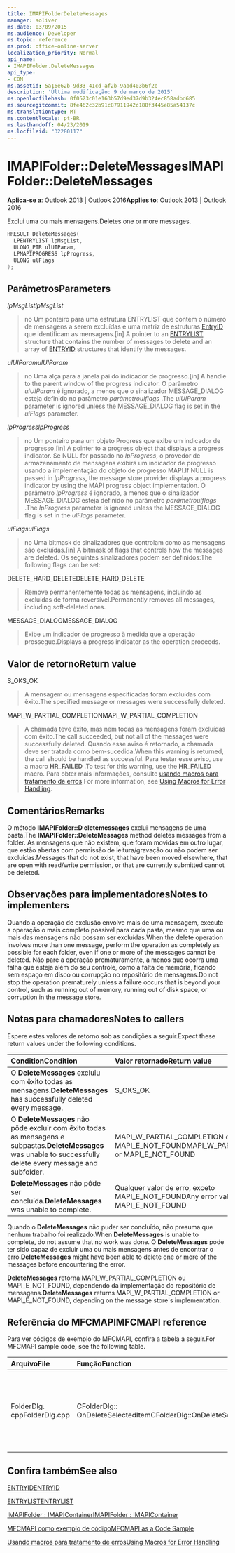 ```yaml
---
title: IMAPIFolderDeleteMessages
manager: soliver
ms.date: 03/09/2015
ms.audience: Developer
ms.topic: reference
ms.prod: office-online-server
localization_priority: Normal
api_name:
- IMAPIFolder.DeleteMessages
api_type:
- COM
ms.assetid: 5a16e62b-9d33-41cd-af2b-9abd403b6f2e
description: 'Última modificação: 9 de março de 2015'
ms.openlocfilehash: 0f0523c01e163b57d9ed37d9b324ec858adbd685
ms.sourcegitcommit: 8fe462c32b91c87911942c188f3445e85a54137c
ms.translationtype: MT
ms.contentlocale: pt-BR
ms.lasthandoff: 04/23/2019
ms.locfileid: "32280117"
---
```

# <a name="imapifolderdeletemessages"></a><span data-ttu-id="407fe-103">IMAPIFolder::DeleteMessages</span><span class="sxs-lookup"><span data-stu-id="407fe-103">IMAPIFolder::DeleteMessages</span></span>

  
  
<span data-ttu-id="407fe-104">**Aplica-se a**: Outlook 2013 | Outlook 2016</span><span class="sxs-lookup"><span data-stu-id="407fe-104">**Applies to**: Outlook 2013 | Outlook 2016</span></span> 
  
<span data-ttu-id="407fe-105">Exclui uma ou mais mensagens.</span><span class="sxs-lookup"><span data-stu-id="407fe-105">Deletes one or more messages.</span></span>
  
```cpp
HRESULT DeleteMessages(
  LPENTRYLIST lpMsgList,
  ULONG_PTR ulUIParam,
  LPMAPIPROGRESS lpProgress,
  ULONG ulFlags
);
```

## <a name="parameters"></a><span data-ttu-id="407fe-106">Parâmetros</span><span class="sxs-lookup"><span data-stu-id="407fe-106">Parameters</span></span>

 <span data-ttu-id="407fe-107">_lpMsgList_</span><span class="sxs-lookup"><span data-stu-id="407fe-107">_lpMsgList_</span></span>
  
> <span data-ttu-id="407fe-108">no Um ponteiro para uma [](entrylist.md) estrutura ENTRYLIST que contém o número de mensagens a serem excluídas e uma matriz de estruturas [EntryID](entryid.md) que identificam as mensagens.</span><span class="sxs-lookup"><span data-stu-id="407fe-108">[in] A pointer to an [ENTRYLIST](entrylist.md) structure that contains the number of messages to delete and an array of [ENTRYID](entryid.md) structures that identify the messages.</span></span> 
    
 <span data-ttu-id="407fe-109">_ulUIParam_</span><span class="sxs-lookup"><span data-stu-id="407fe-109">_ulUIParam_</span></span>
  
> <span data-ttu-id="407fe-110">no Uma alça para a janela pai do indicador de progresso.</span><span class="sxs-lookup"><span data-stu-id="407fe-110">[in] A handle to the parent window of the progress indicator.</span></span> <span data-ttu-id="407fe-111">O parâmetro _ulUIParam_ é ignorado, a menos que o sinalizador MESSAGE_DIALOG esteja definido no parâmetro _parâmetroulflags_ .</span><span class="sxs-lookup"><span data-stu-id="407fe-111">The  _ulUIParam_ parameter is ignored unless the MESSAGE_DIALOG flag is set in the  _ulFlags_ parameter.</span></span> 
    
 <span data-ttu-id="407fe-112">_lpProgress_</span><span class="sxs-lookup"><span data-stu-id="407fe-112">_lpProgress_</span></span>
  
> <span data-ttu-id="407fe-113">no Um ponteiro para um objeto Progress que exibe um indicador de progresso.</span><span class="sxs-lookup"><span data-stu-id="407fe-113">[in] A pointer to a progress object that displays a progress indicator.</span></span> <span data-ttu-id="407fe-114">Se NULL for passado no _lpProgress_, o provedor de armazenamento de mensagens exibirá um indicador de progresso usando a implementação do objeto de progresso MAPI.</span><span class="sxs-lookup"><span data-stu-id="407fe-114">If NULL is passed in  _lpProgress_, the message store provider displays a progress indicator by using the MAPI progress object implementation.</span></span> <span data-ttu-id="407fe-115">O parâmetro _lpProgress_ é ignorado, a menos que o sinalizador MESSAGE_DIALOG esteja definido no parâmetro _parâmetroulflags_ .</span><span class="sxs-lookup"><span data-stu-id="407fe-115">The  _lpProgress_ parameter is ignored unless the MESSAGE_DIALOG flag is set in the  _ulFlags_ parameter.</span></span> 
    
 <span data-ttu-id="407fe-116">_ulFlags_</span><span class="sxs-lookup"><span data-stu-id="407fe-116">_ulFlags_</span></span>
  
> <span data-ttu-id="407fe-117">no Uma bitmask de sinalizadores que controlam como as mensagens são excluídas.</span><span class="sxs-lookup"><span data-stu-id="407fe-117">[in] A bitmask of flags that controls how the messages are deleted.</span></span> <span data-ttu-id="407fe-118">Os seguintes sinalizadores podem ser definidos:</span><span class="sxs-lookup"><span data-stu-id="407fe-118">The following flags can be set:</span></span>
    
<span data-ttu-id="407fe-119">DELETE_HARD_DELETE</span><span class="sxs-lookup"><span data-stu-id="407fe-119">DELETE_HARD_DELETE</span></span>
  
> <span data-ttu-id="407fe-120">Remove permanentemente todas as mensagens, incluindo as excluídas de forma reversível.</span><span class="sxs-lookup"><span data-stu-id="407fe-120">Permanently removes all messages, including soft-deleted ones.</span></span>
    
<span data-ttu-id="407fe-121">MESSAGE_DIALOG</span><span class="sxs-lookup"><span data-stu-id="407fe-121">MESSAGE_DIALOG</span></span> 
  
> <span data-ttu-id="407fe-122">Exibe um indicador de progresso à medida que a operação prossegue.</span><span class="sxs-lookup"><span data-stu-id="407fe-122">Displays a progress indicator as the operation proceeds.</span></span>
    
## <a name="return-value"></a><span data-ttu-id="407fe-123">Valor de retorno</span><span class="sxs-lookup"><span data-stu-id="407fe-123">Return value</span></span>

<span data-ttu-id="407fe-124">S_OK</span><span class="sxs-lookup"><span data-stu-id="407fe-124">S_OK</span></span> 
  
> <span data-ttu-id="407fe-125">A mensagem ou mensagens especificadas foram excluídas com êxito.</span><span class="sxs-lookup"><span data-stu-id="407fe-125">The specified message or messages were successfully deleted.</span></span>
    
<span data-ttu-id="407fe-126">MAPI_W_PARTIAL_COMPLETION</span><span class="sxs-lookup"><span data-stu-id="407fe-126">MAPI_W_PARTIAL_COMPLETION</span></span> 
  
> <span data-ttu-id="407fe-127">A chamada teve êxito, mas nem todas as mensagens foram excluídas com êxito.</span><span class="sxs-lookup"><span data-stu-id="407fe-127">The call succeeded, but not all of the messages were successfully deleted.</span></span> <span data-ttu-id="407fe-128">Quando esse aviso é retornado, a chamada deve ser tratada como bem-sucedida.</span><span class="sxs-lookup"><span data-stu-id="407fe-128">When this warning is returned, the call should be handled as successful.</span></span> <span data-ttu-id="407fe-129">Para testar esse aviso, use a macro **HR_FAILED** .</span><span class="sxs-lookup"><span data-stu-id="407fe-129">To test for this warning, use the **HR_FAILED** macro.</span></span> <span data-ttu-id="407fe-130">Para obter mais informações, consulte [usando macros para tratamento de erros](using-macros-for-error-handling.md).</span><span class="sxs-lookup"><span data-stu-id="407fe-130">For more information, see [Using Macros for Error Handling](using-macros-for-error-handling.md).</span></span>
    
## <a name="remarks"></a><span data-ttu-id="407fe-131">Comentários</span><span class="sxs-lookup"><span data-stu-id="407fe-131">Remarks</span></span>

<span data-ttu-id="407fe-132">O método **IMAPIFolder::D eletemessages** exclui mensagens de uma pasta.</span><span class="sxs-lookup"><span data-stu-id="407fe-132">The **IMAPIFolder::DeleteMessages** method deletes messages from a folder.</span></span> <span data-ttu-id="407fe-133">As mensagens que não existem, que foram movidas em outro lugar, que estão abertas com permissão de leitura/gravação ou não podem ser excluídas.</span><span class="sxs-lookup"><span data-stu-id="407fe-133">Messages that do not exist, that have been moved elsewhere, that are open with read/write permission, or that are currently submitted cannot be deleted.</span></span> 
  
## <a name="notes-to-implementers"></a><span data-ttu-id="407fe-134">Observações para implementadores</span><span class="sxs-lookup"><span data-stu-id="407fe-134">Notes to implementers</span></span>

<span data-ttu-id="407fe-135">Quando a operação de exclusão envolve mais de uma mensagem, execute a operação o mais completo possível para cada pasta, mesmo que uma ou mais das mensagens não possam ser excluídas.</span><span class="sxs-lookup"><span data-stu-id="407fe-135">When the delete operation involves more than one message, perform the operation as completely as possible for each folder, even if one or more of the messages cannot be deleted.</span></span> <span data-ttu-id="407fe-136">Não pare a operação prematuramente, a menos que ocorra uma falha que esteja além do seu controle, como a falta de memória, ficando sem espaço em disco ou corrupção no repositório de mensagens.</span><span class="sxs-lookup"><span data-stu-id="407fe-136">Do not stop the operation prematurely unless a failure occurs that is beyond your control, such as running out of memory, running out of disk space, or corruption in the message store.</span></span>
  
## <a name="notes-to-callers"></a><span data-ttu-id="407fe-137">Notas para chamadores</span><span class="sxs-lookup"><span data-stu-id="407fe-137">Notes to callers</span></span>

<span data-ttu-id="407fe-138">Espere estes valores de retorno sob as condições a seguir.</span><span class="sxs-lookup"><span data-stu-id="407fe-138">Expect these return values under the following conditions.</span></span>
  
|<span data-ttu-id="407fe-139">**Condition**</span><span class="sxs-lookup"><span data-stu-id="407fe-139">**Condition**</span></span>|<span data-ttu-id="407fe-140">**Valor retornado**</span><span class="sxs-lookup"><span data-stu-id="407fe-140">**Return value**</span></span>|
|:-----|:-----|
|<span data-ttu-id="407fe-141">O **DeleteMessages** excluiu com êxito todas as mensagens.</span><span class="sxs-lookup"><span data-stu-id="407fe-141">**DeleteMessages** has successfully deleted every message.</span></span>  <br/> |<span data-ttu-id="407fe-142">S_OK</span><span class="sxs-lookup"><span data-stu-id="407fe-142">S_OK</span></span>  <br/> |
|<span data-ttu-id="407fe-143">O **DeleteMessages** não pôde excluir com êxito todas as mensagens e subpastas.</span><span class="sxs-lookup"><span data-stu-id="407fe-143">**DeleteMessages** was unable to successfully delete every message and subfolder.</span></span>  <br/> |<span data-ttu-id="407fe-144">MAPI_W_PARTIAL_COMPLETION ou MAPI_E_NOT_FOUND</span><span class="sxs-lookup"><span data-stu-id="407fe-144">MAPI_W_PARTIAL_COMPLETION or MAPI_E_NOT_FOUND</span></span>  <br/> |
|<span data-ttu-id="407fe-145">**DeleteMessages** não pôde ser concluída.</span><span class="sxs-lookup"><span data-stu-id="407fe-145">**DeleteMessages** was unable to complete.</span></span>  <br/> |<span data-ttu-id="407fe-146">Qualquer valor de erro, exceto MAPI_E_NOT_FOUND</span><span class="sxs-lookup"><span data-stu-id="407fe-146">Any error value except MAPI_E_NOT_FOUND</span></span>  <br/> |
   
<span data-ttu-id="407fe-147">Quando o **DeleteMessages** não puder ser concluído, não presuma que nenhum trabalho foi realizado.</span><span class="sxs-lookup"><span data-stu-id="407fe-147">When **DeleteMessages** is unable to complete, do not assume that no work was done.</span></span> <span data-ttu-id="407fe-148">O **DeleteMessages** pode ter sido capaz de excluir uma ou mais mensagens antes de encontrar o erro.</span><span class="sxs-lookup"><span data-stu-id="407fe-148">**DeleteMessages** might have been able to delete one or more of the messages before encountering the error.</span></span> 
  
 <span data-ttu-id="407fe-149">**DeleteMessages** retorna MAPI_W_PARTIAL_COMPLETION ou MAPI_E_NOT_FOUND, dependendo da implementação do repositório de mensagens.</span><span class="sxs-lookup"><span data-stu-id="407fe-149">**DeleteMessages** returns MAPI_W_PARTIAL_COMPLETION or MAPI_E_NOT_FOUND, depending on the message store's implementation.</span></span> 
  
## <a name="mfcmapi-reference"></a><span data-ttu-id="407fe-150">Referência do MFCMAPI</span><span class="sxs-lookup"><span data-stu-id="407fe-150">MFCMAPI reference</span></span>

<span data-ttu-id="407fe-151">Para ver códigos de exemplo do MFCMAPI, confira a tabela a seguir.</span><span class="sxs-lookup"><span data-stu-id="407fe-151">For MFCMAPI sample code, see the following table.</span></span>
  
|<span data-ttu-id="407fe-152">**Arquivo**</span><span class="sxs-lookup"><span data-stu-id="407fe-152">**File**</span></span>|<span data-ttu-id="407fe-153">**Função**</span><span class="sxs-lookup"><span data-stu-id="407fe-153">**Function**</span></span>|<span data-ttu-id="407fe-154">**Comentário**</span><span class="sxs-lookup"><span data-stu-id="407fe-154">**Comment**</span></span>|
|:-----|:-----|:-----|
|<span data-ttu-id="407fe-155">FolderDlg. cpp</span><span class="sxs-lookup"><span data-stu-id="407fe-155">FolderDlg.cpp</span></span>  <br/> |<span data-ttu-id="407fe-156">CFolderDlg:: OnDeleteSelectedItem</span><span class="sxs-lookup"><span data-stu-id="407fe-156">CFolderDlg::OnDeleteSelectedItem</span></span>  <br/> |<span data-ttu-id="407fe-157">MFCMAPI usa o método **IMAPIFolder::D eletemessages** para excluir as mensagens especificadas.</span><span class="sxs-lookup"><span data-stu-id="407fe-157">MFCMAPI uses the **IMAPIFolder::DeleteMessages** method to delete the specified messages.</span></span>  <br/> |
   
## <a name="see-also"></a><span data-ttu-id="407fe-158">Confira também</span><span class="sxs-lookup"><span data-stu-id="407fe-158">See also</span></span>



[<span data-ttu-id="407fe-159">ENTRYID</span><span class="sxs-lookup"><span data-stu-id="407fe-159">ENTRYID</span></span>](entryid.md)
  
[<span data-ttu-id="407fe-160">ENTRYLIST</span><span class="sxs-lookup"><span data-stu-id="407fe-160">ENTRYLIST</span></span>](entrylist.md)
  
[<span data-ttu-id="407fe-161">IMAPIFolder : IMAPIContainer</span><span class="sxs-lookup"><span data-stu-id="407fe-161">IMAPIFolder : IMAPIContainer</span></span>](imapifolderimapicontainer.md)


[<span data-ttu-id="407fe-162">MFCMAPI como exemplo de código</span><span class="sxs-lookup"><span data-stu-id="407fe-162">MFCMAPI as a Code Sample</span></span>](mfcmapi-as-a-code-sample.md)
  
[<span data-ttu-id="407fe-163">Usando macros para tratamento de erros</span><span class="sxs-lookup"><span data-stu-id="407fe-163">Using Macros for Error Handling</span></span>](using-macros-for-error-handling.md)

